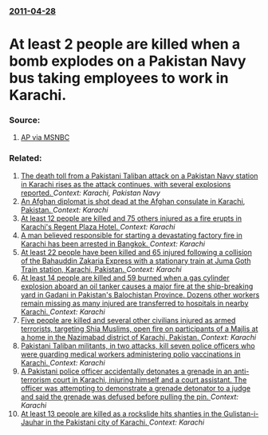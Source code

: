 ### [2011-04-28](/news/2011/04/28/index.md)

# At least 2 people are killed when a bomb explodes on a Pakistan Navy bus taking employees to work in Karachi. 




### Source:

1. [AP via MSNBC](http://www.msnbc.msn.com/id/42793535)

### Related:

1. [The death toll from a Pakistani Taliban attack on a Pakistan Navy station in Karachi rises as the attack continues, with several explosions reported. ](/news/2011/05/23/the-death-toll-from-a-pakistani-taliban-attack-on-a-pakistan-navy-station-in-karachi-rises-as-the-attack-continues-with-several-explosions.md) _Context: Karachi, Pakistan Navy_
2. [An Afghan diplomat is shot dead at the Afghan consulate in Karachi, Pakistan. ](/news/2017/02/6/an-afghan-diplomat-is-shot-dead-at-the-afghan-consulate-in-karachi-pakistan.md) _Context: Karachi_
3. [At least 12 people are killed and 75 others injured as a fire erupts in Karachi's Regent Plaza Hotel. ](/news/2016/12/5/at-least-12-people-are-killed-and-75-others-injured-as-a-fire-erupts-in-karachi-s-regent-plaza-hotel.md) _Context: Karachi_
4. [A man believed responsible for starting a devastating factory fire in Karachi has been arrested in Bangkok. ](/news/2016/12/3/a-man-believed-responsible-for-starting-a-devastating-factory-fire-in-karachi-has-been-arrested-in-bangkok.md) _Context: Karachi_
5. [At least 22 people have been killed and 65 injured following a collision of the Bahauddin Zakaria Express  with a stationary train at Juma Goth Train station, Karachi, Pakistan. ](/news/2016/11/3/at-least-22-people-have-been-killed-and-65-injured-following-a-collision-of-the-bahauddin-zakaria-express-with-a-stationary-train-at-juma-g.md) _Context: Karachi_
6. [At least 14 people are killed and 59 burned when a gas cylinder explosion aboard an oil tanker causes a major fire at the ship-breaking yard in Gadani in Pakistan's Balochistan Province. Dozens other workers remain missing as many injured are transferred to hospitals in nearby Karachi. ](/news/2016/11/1/at-least-14-people-are-killed-and-59-burned-when-a-gas-cylinder-explosion-aboard-an-oil-tanker-causes-a-major-fire-at-the-ship-breaking-yard.md) _Context: Karachi_
7. [Five people are killed and several other civilians injured as armed terrorists, targeting Shia Muslims, open fire on participants of a Majlis at a home in the Nazimabad district of Karachi, Pakistan. ](/news/2016/10/29/five-people-are-killed-and-several-other-civilians-injured-as-armed-terrorists-targeting-shia-muslims-open-fire-on-participants-of-a-majli.md) _Context: Karachi_
8. [Pakistani Taliban militants, in two attacks, kill seven police officers who were guarding medical workers administering polio vaccinations in Karachi. ](/news/2016/04/20/pakistani-taliban-militants-in-two-attacks-kill-seven-police-officers-who-were-guarding-medical-workers-administering-polio-vaccinations-i.md) _Context: Karachi_
9. [ A Pakistani police officer accidentally detonates a grenade in an anti-terrorism court in Karachi, injuring himself and a court assistant. The officer was attempting to demonstrate a grenade detonator to a judge and said the grenade was defused before pulling the pin. ](/news/2016/04/12/a-pakistani-police-officer-accidentally-detonates-a-grenade-in-an-anti-terrorism-court-in-karachi-injuring-himself-and-a-court-assistant.md) _Context: Karachi_
10. [At least 13 people are killed as a rockslide hits shanties in the Gulistan-i-Jauhar in the Pakistani city of Karachi. ](/news/2015/10/13/at-least-13-people-are-killed-as-a-rockslide-hits-shanties-in-the-gulistan-i-jauhar-in-the-pakistani-city-of-karachi.md) _Context: Karachi_
